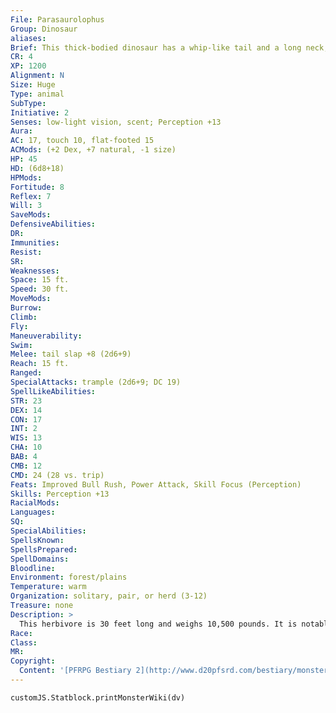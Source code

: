 ```yaml
---
File: Parasaurolophus
Group: Dinosaur
aliases: 
Brief: This thick-bodied dinosaur has a whip-like tail and a long neck, its head topped by the crest of a backward-curving horn.
CR: 4
XP: 1200
Alignment: N
Size: Huge
Type: animal
SubType: 
Initiative: 2
Senses: low-light vision, scent; Perception +13
Aura: 
AC: 17, touch 10, flat-footed 15
ACMods: (+2 Dex, +7 natural, -1 size)
HP: 45
HD: (6d8+18)
HPMods: 
Fortitude: 8
Reflex: 7
Will: 3
SaveMods: 
DefensiveAbilities: 
DR: 
Immunities: 
Resist: 
SR: 
Weaknesses: 
Space: 15 ft.
Speed: 30 ft.
MoveMods: 
Burrow: 
Climb: 
Fly: 
Maneuverability: 
Swim: 
Melee: tail slap +8 (2d6+9)
Reach: 15 ft.
Ranged: 
SpecialAttacks: trample (2d6+9; DC 19)
SpellLikeAbilities: 
STR: 23
DEX: 14
CON: 17
INT: 2
WIS: 13
CHA: 10
BAB: 4
CMB: 12
CMD: 24 (28 vs. trip)
Feats: Improved Bull Rush, Power Attack, Skill Focus (Perception)
Skills: Perception +13
RacialMods: 
Languages: 
SQ: 
SpecialAbilities: 
SpellsKnown: 
SpellsPrepared: 
SpellDomains: 
Bloodline: 
Environment: forest/plains
Temperature: warm
Organization: solitary, pair, or herd (3-12)
Treasure: none
Description: >
  This herbivore is 30 feet long and weighs 10,500 pounds. It is notable for the long, curved crest atop its skull.  PARASAUROLOPHUS COMPANIONS  Starting Stats: Size Medium; Speed 30 ft.; AC +2 natural armor; Attack tail (1d6); Ability Scores Str 11, Dex 18, Con 9, Int 2, Wis 13, Cha 10; SQ low-light vision, scent.  7th-level Advancement: Size Large; AC +2 natural armor; Attack tail (1d8); Ability Scores Str +8, Dex -2, Con +4; SQ trample (1d8).
Race: 
Class: 
MR: 
Copyright:
  Content: '[PFRPG Bestiary 2](http://www.d20pfsrd.com/bestiary/monster-listings/animals/dinosaur/parasaurolophus)'
---
```

```dataviewjs
customJS.Statblock.printMonsterWiki(dv)
```
